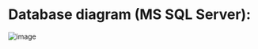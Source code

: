 # Database diagram (MS SQL Server):

![image](https://github.com/user-attachments/assets/04423030-79b6-4569-9af6-fc909dcb8232)

